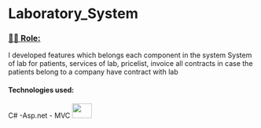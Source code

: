 <h1>
 Laboratory_System
 
</h1>



<h3 id="user-content-hammer_and_wrench-languages-and-tools-" dir="auto"> <a class="heading-link " href="#hammer_and_wrench-About-me-" >👨‍💻  Role: </a></h3>
 
  <span>  I developed features which belongs each component in the system 
 System of lab for patients, services of lab, pricelist, invoice all contracts in case the patients belong to a   company have contract with lab   </span>

<h4>
 Technologies used:
</h4>
 C# -Asp.net - MVC
 <img src='' height='30px' width='40px'>

